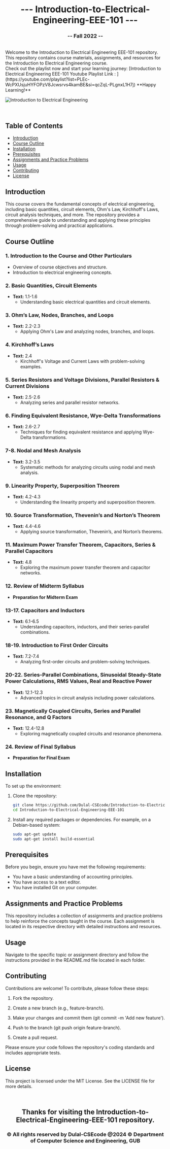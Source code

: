<h1 align="center">--- Introduction-to-Electrical-Engineering-EEE-101 ---</h1>  
<h3 align="center">-- Fall 2022 --</h3>  
<br />  
Welcome to the Introduction to Electrical Engineering EEE-101 repository. This repository contains course materials, assignments, and resources for the Introduction to Electrical Engineering course.  
<br />  
Check out the playlist now and start your learning journey: [Introduction to Electrical Engineering EEE-101 Youtube Playlist Link : ](https://youtube.com/playlist?list=PLEc-WcPXUsjuHYFOPzV8Jcwsrvs4kamBE&si=qcZqL-PLgnxL1H7j)
**Happy Learning!**
<img/>

![Introduction to Electrical Engineering](eee101banner.PNG)
  
<br />  

## Table of Contents
- [Introduction](#introduction)
- [Course Outline](#course-outline)
- [Installation](#installation)
- [Prerequisites](#prerequisites)
- [Assignments and Practice Problems](#assignments-and-practice-problems)
- [Usage](#usage)
- [Contributing](#contributing)
- [License](#license)

## Introduction

This course covers the fundamental concepts of electrical engineering, including basic quantities, circuit elements, Ohm's Law, Kirchhoff's Laws, circuit analysis techniques, and more. The repository provides a comprehensive guide to understanding and applying these principles through problem-solving and practical applications.



## Course Outline

### 1. Introduction to the Course and Other Particulars
- Overview of course objectives and structure.
- Introduction to electrical engineering concepts.

### 2. Basic Quantities, Circuit Elements
- **Text:** 1.1-1.6
  - Understanding basic electrical quantities and circuit elements.

### 3. Ohm’s Law, Nodes, Branches, and Loops
- **Text:** 2.2-2.3
  - Applying Ohm's Law and analyzing nodes, branches, and loops.

### 4. Kirchhoff’s Laws
- **Text:** 2.4
  - Kirchhoff's Voltage and Current Laws with problem-solving examples.

### 5. Series Resistors and Voltage Divisions, Parallel Resistors & Current Divisions
- **Text:** 2.5-2.6
  - Analyzing series and parallel resistor networks.

### 6. Finding Equivalent Resistance, Wye-Delta Transformations
- **Text:** 2.6-2.7
  - Techniques for finding equivalent resistance and applying Wye-Delta transformations.

### 7-8. Nodal and Mesh Analysis
- **Text:** 3.2-3.5
  - Systematic methods for analyzing circuits using nodal and mesh analysis.

### 9. Linearity Property, Superposition Theorem
- **Text:** 4.2-4.3
  - Understanding the linearity property and superposition theorem.

### 10. Source Transformation, Thevenin’s and Norton’s Theorem
- **Text:** 4.4-4.6
  - Applying source transformation, Thevenin’s, and Norton’s theorems.

### 11. Maximum Power Transfer Theorem, Capacitors, Series & Parallel Capacitors
- **Text:** 4.8
  - Exploring the maximum power transfer theorem and capacitor networks.

### 12. Review of Midterm Syllabus
- **Preparation for Midterm Exam**

### 13-17. Capacitors and Inductors
- **Text:** 6.1-6.5
  - Understanding capacitors, inductors, and their series-parallel combinations.

### 18-19. Introduction to First Order Circuits
- **Text:** 7.2-7.4
  - Analyzing first-order circuits and problem-solving techniques.

### 20-22. Series-Parallel Combinations, Sinusoidal Steady-State Power Calculations, RMS Values, Real and Reactive Power
- **Text:** 12.1-12.3
  - Advanced topics in circuit analysis including power calculations.

### 23. Magnetically Coupled Circuits, Series and Parallel Resonance, and Q Factors
- **Text:** 12.4-12.8
  - Exploring magnetically coupled circuits and resonance phenomena.

### 24. Review of Final Syllabus
- **Preparation for Final Exam**

## Installation

To set up the environment:

1. Clone the repository:
   ```bash
   git clone https://github.com/Dulal-CSEcode/Introduction-to-Electrical-Engineering-EEE-101.git
   cd Introduction-to-Electrical-Engineering-EEE-101
2. Install any required packages or dependencies. For example, on a Debian-based system:

    ```bash
    sudo apt-get update
    sudo apt-get install build-essential
    ```

## Prerequisites

Before you begin, ensure you have met the following requirements:

- You have a basic understanding of accounting principles.
- You have access to a text editor.
- You have installed Git on your computer.

## Assignments and Practice Problems

This repository includes a collection of assignments and practice problems to help reinforce the concepts taught in the course. Each assignment is located in its respective directory with detailed instructions and resources.

## Usage

Navigate to the specific topic or assignment directory and follow the instructions provided in the README.md file located in each folder.

## Contributing
Contributions are welcome! To contribute, please follow these steps:

1. Fork the repository.

2. Create a new branch (e.g., feature-branch).

3. Make your changes and commit them (git commit -m 'Add new feature').

4. Push to the branch (git push origin feature-branch).

5. Create a pull request.

Please ensure your code follows the repository's coding standards and includes appropriate tests.

## License
This project is licensed under the MIT License. See the LICENSE file for more details.

<br/>
<h2 align="center"> Thanks for visiting the Introduction-to-Electrical-Engineering-EEE-101 repository.</h2>
<h3 align="center">© All rights reserved by Dulal-CSEcode @2024 © Department of Computer Science and Engineering, GUB </h3>
